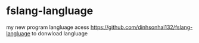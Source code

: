 # fslang-langluage
my new program langluage
acess https://github.com/dinhsonhai132/fslang-langluage to donwload langluage
